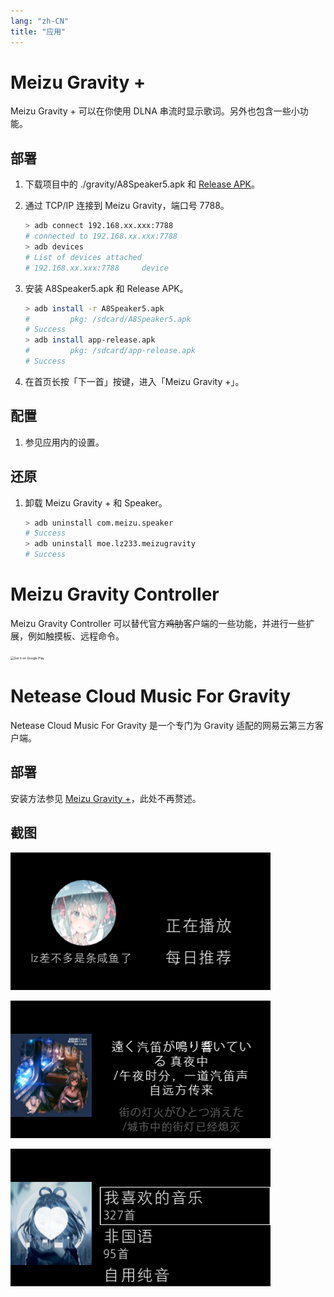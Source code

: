 ```yaml
---
lang: "zh-CN"
title: "应用"
---
```


# Meizu Gravity +

Meizu Gravity + 可以在你使用 DLNA 串流时显示歌词。另外也包含一些小功能。

## 部署

1. 下载项目中的 ./gravity/A8Speaker5.apk 和 [Release APK](https://github.com/lz233/MeizuGravity/releases)。

2. 通过 TCP/IP 连接到 Meizu Gravity，端口号 7788。

   ```bash
   > adb connect 192.168.xx.xxx:7788
   # connected to 192.168.xx.xxx:7788
   > adb devices
   # List of devices attached
   # 192.168.xx.xxx:7788     device
   ```

3. 安装 A8Speaker5.apk 和 Release APK。

   ```bash
   > adb install -r A8Speaker5.apk
   #         pkg: /sdcard/A8Speaker5.apk
   # Success
   > adb install app-release.apk
   #         pkg: /sdcard/app-release.apk
   # Success
   ```

5. 在首页长按「下一首」按键，进入「Meizu Gravity +」。

## 配置

1. 参见应用内的设置。

## 还原

1. 卸载 Meizu Gravity + 和 Speaker。

   ```bash
   > adb uninstall com.meizu.speaker
   # Success
   > adb uninstall moe.lz233.meizugravity
   # Success
   ```

# Meizu Gravity Controller

Meizu Gravity Controller 可以替代官方~~鸡肋~~客户端的一些功能，并进行一些扩展，例如触摸板、远程命令。

<a href='https://play.google.com/store/apps/details?id=moe.lz233.meizugravity.controller&pcampaignid=pcampaignidMKT-Other-global-all-co-prtnr-py-PartBadge-Mar2515-1'><img alt='Get it on Google Play' src='https://play.google.com/intl/en_us/badges/static/images/badges/en_badge_web_generic.png' style="zoom:35%;" /></a>

# Netease Cloud Music  For Gravity

Netease Cloud Music For Gravity 是一个专门为 Gravity 适配的网易云第三方客户端。

## 部署

安装方法参见 [Meizu Gravity +](#部署)，此处不再赘述。

## 截图

![](https://raw.githubusercontent.com/lz233/MeizuGravity/master/Gravity/cloudmusic-1.png)

![](https://raw.githubusercontent.com/lz233/MeizuGravity/master/Gravity/cloudmusic-2.png)

![](https://raw.githubusercontent.com/lz233/MeizuGravity/master/Gravity/cloudmusic-3.png)